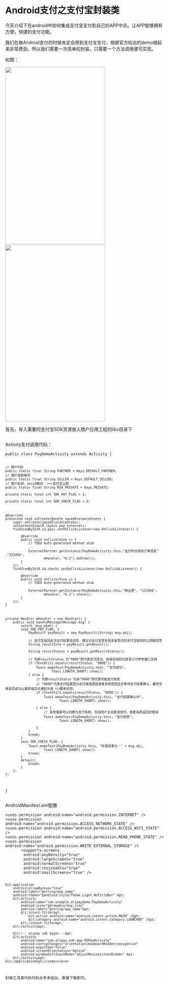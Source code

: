 # Android支付之支付宝封装类
 <p>今天介绍下在android中如何集成支付宝支付到自己的APP中去。让APP能够拥有方便，快捷的支付功能。</p> 
<p>我们在做Android支付的时候肯定会用到支付宝支付，根据官方给出的demo做起来非常费劲，所以我们需要一次简单的封装。只需要一个方法调用便可实现。</p> 
<p>如图：</p> 
<p><img alt="" height="559" src="https://static.oschina.net/uploads/space/2016/1215/093420_gKHG_2945455.png" width="316">&nbsp;<img alt="" height="558" src="https://static.oschina.net/uploads/space/2016/1215/093434_4aPW_2945455.png" width="315"></p> 
<p>首先，导入需要的支付宝SDK资源放入商户应用工程的libs目录下</p> 
<p><img alt="" src="http://img.blog.csdn.net/20161011113359572?watermark/2/text/aHR0cDovL2Jsb2cuY3Nkbi5uZXQv/font/5a6L5L2T/fontsize/400/fill/I0JBQkFCMA==/dissolve/70/gravity/Center"></p> 
<p>Activity支付调用代码：</p> 
<pre><code class="language-java">public class PayDemoActivity extends Activity {

	// 商户PID
	public static final String PARTNER = Keys.DEFAULT_PARTNER;
	// 商户收款账号
	public static final String SELLER = Keys.DEFAULT_SELLER;
	// 商户私钥，pkcs8格式  ===支付宝公钥
	public static final String RSA_PRIVATE = Keys.PRIVATE;

	private static final int SDK_PAY_FLAG = 1;

	private static final int SDK_CHECK_FLAG = 2;

	

	@Override
	protected void onCreate(Bundle savedInstanceState) {
		super.onCreate(savedInstanceState);
		setContentView(R.layout.pay_external);
		findViewById(R.id.pay).setOnClickListener(new OnClickListener() {

			@Override
			public void onClick(View v) {
				// TODO Auto-generated method stub

				ExternalPartner.getInstance(PayDemoActivity.this,"支付时出现的订单信息" ,"123456",
						mHandler, "0.1").doOrder();
			}
		});
		findViewById(R.id.check).setOnClickListener(new OnClickListener() {
			
			@Override
			public void onClick(View v) {
				// TODO Auto-generated method stub
				
				ExternalPartner.getInstance(PayDemoActivity.this,"物业费", "123456",
						mHandler, "0.1").check();
			}
		});
	}
	
	
	
	private Handler mHandler = new Handler() {
		public void handleMessage(Message msg) {
			switch (msg.what) {
			case SDK_PAY_FLAG: {
				PayResult payResult = new PayResult((String) msg.obj);

				// 支付宝返回此次支付结果及加签，建议对支付宝签名信息拿签约时支付宝提供的公钥做验签
				String resultInfo = payResult.getResult();

				String resultStatus = payResult.getResultStatus();

				// 判断resultStatus 为“9000”则代表支付成功，具体状态码代表含义可参考接口文档
				if (TextUtils.equals(resultStatus, "9000")) {
					Toast.makeText(PayDemoActivity.this, "支付成功",
							Toast.LENGTH_SHORT).show();
				} else {
					// 判断resultStatus 为非“9000”则代表可能支付失败
					// “8000”代表支付结果因为支付渠道原因或者系统原因还在等待支付结果确认，最终交易是否成功以服务端异步通知为准（小概率状态）
					if (TextUtils.equals(resultStatus, "8000")) {
						Toast.makeText(PayDemoActivity.this, "支付结果确认中",
								Toast.LENGTH_SHORT).show();

					} else {
						// 其他值就可以判断为支付失败，包括用户主动取消支付，或者系统返回的错误
						Toast.makeText(PayDemoActivity.this, "支付失败",
								Toast.LENGTH_SHORT).show();

					}
				}
				break;
			}
			case SDK_CHECK_FLAG: {
				Toast.makeText(PayDemoActivity.this, "检查结果为：" + msg.obj,
						Toast.LENGTH_SHORT).show();
				break;
			}
			default:
				break;
			}
		};
	};
}
</code></pre> 
<p>AndroidManifest.xml配置</p> 
<pre><code class="language-html">&lt;uses-permission android:name="android.permission.INTERNET" /&gt;
&lt;uses-permission android:name="android.permission.ACCESS_NETWORK_STATE" /&gt;
&lt;uses-permission android:name="android.permission.ACCESS_WIFI_STATE" /&gt;
&lt;uses-permission android:name="android.permission.READ_PHONE_STATE" /&gt;
&lt;uses-permission android:name="android.permission.WRITE_EXTERNAL_STORAGE" /&gt;    
       &lt;supports-screens
        android:anyDensity="true"
        android:largeScreens="true"
        android:normalScreens="true"
        android:resizeable="true"
        android:smallScreens="true" /&gt;

    &lt;application
        android:allowBackup="true"
        android:label="@string/app_name"
        android:theme="@android:style/Theme.Light.NoTitleBar" &gt;
        &lt;activity
            android:name="com.example.alipaydemo.PayDemoActivity"
            android:icon="@drawable/msp_icon"
            android:label="@string/app_name"&gt;
            &lt;intent-filter&gt;
                &lt;action android:name="android.intent.action.MAIN" /&gt;
                &lt;category android:name="android.intent.category.LAUNCHER" /&gt;
            &lt;/intent-filter&gt;
        &lt;/activity&gt;  

        &lt;!-- alipay sdk begin --&gt;
        &lt;activity
            android:name="com.alipay.sdk.app.H5PayActivity"
            android:configChanges="orientation|keyboardHidden|navigation"
            android:exported="false"
            android:screenOrientation="behind"
            android:windowSoftInputMode="adjustResize|stateHidden" &gt;
        &lt;/activity&gt;
    &lt;/application&gt;</code></pre> 
<p>封装工具类代码代码太多未给出，直接下载即可。</p> 
